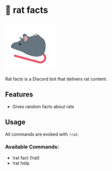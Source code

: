 # 🐀 rat facts
![Image of rat emoji](https://github.com/RileyAbr/rat-facts-Discord-Bot/blob/master/rat_logo.png)

Rat facts is a Discord bot that delivers rat content.

## Features
- Gives random facts about rats

## Usage

All commands are evoked with `!rat`. 

### Available Commands:
- !rat fact (!rat)
- !rat help
